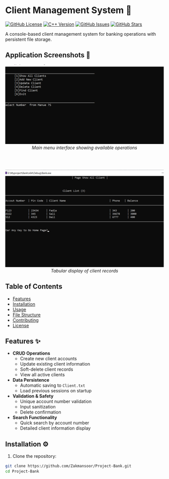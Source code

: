 # Client Management System 🏦

[![GitHub License](https://img.shields.io/github/license/Zakmansoor/Project-Bank)](https://github.com/Zakmansoor/Project-Bank/blob/master/LICENSE)
[![C++ Version](https://img.shields.io/badge/C++-17-blue)](https://isocpp.org/)
[![GitHub Issues](https://img.shields.io/github/issues/Zakmansoor/Project-Bank)](https://github.com/Zakmansoor/Project-Bank/issues)
[![GitHub Stars](https://img.shields.io/github/stars/Zakmansoor/Project-Bank)](https://github.com/Zakmansoor/Project-Bank/stargazers)

A console-based client management system for banking operations with persistent file storage.

## Application Screenshots 📸

<div align="center">
  <img src="https://raw.githubusercontent.com/Zakmansoor/Project-Bank/master/Annotation%202025-05-20%20231645.png" width="800" alt="Main Interface">
  <em>Main menu interface showing available operations</em>
  
  <br><br>
  
  <img src="https://raw.githubusercontent.com/Zakmansoor/Project-Bank/master/ShowTable.png" width="800" alt="Client Listing">
  <em>Tabular display of client records</em>
</div>

## Table of Contents
- [Features](#features-)
- [Installation](#installation-)
- [Usage](#usage-)
- [File Structure](#file-structure-)
- [Contributing](#contributing-)
- [License](#license-)

## Features ✨
- **CRUD Operations**
  - Create new client accounts
  - Update existing client information
  - Soft-delete client records
  - View all active clients
- **Data Persistence**
  - Automatic saving to `Client.txt`
  - Load previous sessions on startup
- **Validation & Safety**
  - Unique account number validation
  - Input sanitization
  - Delete confirmation
- **Search Functionality**
  - Quick search by account number
  - Detailed client information display

## Installation ⚙️
1. Clone the repository:
```bash
git clone https://github.com/Zakmansoor/Project-Bank.git
cd Project-Bank
